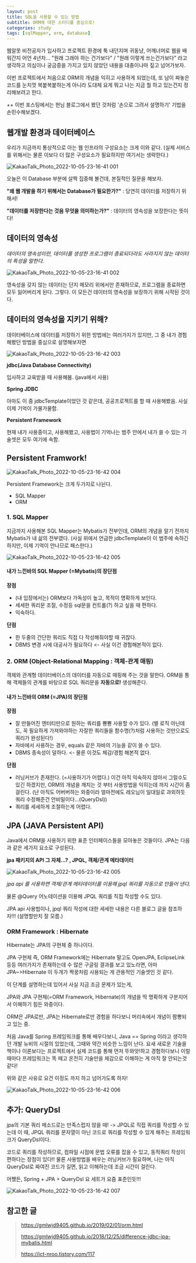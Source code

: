 ```yaml
---
layout: post
title: SQL을 사용할 수 있는 방법
subtitle: ORM에 대한 스터디를 중심으로!
categories: study
tags: [sqlMapper, orm, database]
---
```


웹알못 비전공자가 입사하고 프로젝트 환경에 툭 내던지며 귀동냥, 어깨너머로 웹을 배워간지 어언 4년차...
"원래 그래야 하는 건가보다" / "원래 이렇게 쓰는건가보다" 라고 생각하고 의심이나 궁금증을 가지고 있지 않았던 내용을 대충이나마 짚고 넘어가보자.

이번 프로젝트에서 처음으로 ORM의 개념을 익히고 사용하게 되었는데,
또 남이 짜놓은 코드를 눈치껏 복붙복붙하는게 아니라 도대체 요게 뭐고 나는 지금 뭘 하고 있는건지 정리해보려고 한다.

++ 이번 포스팅에서는 현님 블로그에서 봤던 것처럼 '손으로 그려서 설명하기' 기법을 손민수해보겠다.

## 웹개발 환경과 데이터베이스

우리가 지금까지 통상적으로 아는 웹 인프라의 구성요소는 크게 이와 같다.
(실제 서비스를 위해서는 물론 이보다 더 많은 구성요소가 필요하지만 여기서는 생략한다.)

![KakaoTalk_Photo_2022-10-05-23-16-41 001](https://user-images.githubusercontent.com/47856202/194083508-bd04c2de-a77b-477f-a10a-a6e7fc92d68f.png)

오늘은 이 Database 부분에 살짝 집중해 볼건데,
본질적인 질문을 해보자.

**"왜 웹 개발을 하기 위해서는 Database가 필요한가?"**
: 당연히 데이터를 저장하기 위해서!

**"데이터를 저장한다는 것음 무엇을 의미하는가?"**
: 데이터의 영속성을 보장한다는 뜻이다!

## 데이터의 영속성

_데이터의 영속성이란, 데이터를 생성한 프로그램이 종료되더라도 사라지지 않는 데이터의 특성을 말한다._

![KakaoTalk_Photo_2022-10-05-23-16-41 002](https://user-images.githubusercontent.com/47856202/194083557-2163ae52-6ac7-4898-9d54-1382b4787900.png)

영속성을 갖지 않는 데이터는 단지 메모리 위에서만 존재하므로, 프로그램을 종료하면 모두 잃어버리게 된다.
그렇다. 이 모든건 데이터의 영속성을 보장하기 위해 시작된 것이다.

## 데이터의 영속성을 지키기 위해?

데이터베이스에 데이터를 저장하기 위한 방법에는 여러가지가 있지만,
그 중 내가 경험해봤던 방법을 중심으로 설명해보자면

![KakaoTalk_Photo_2022-10-05-23-16-42 003](https://user-images.githubusercontent.com/47856202/194083577-e8f3072b-cc8a-4342-bdee-4e1a7347d317.png)

**jdbc(Java Database Connectivity)**

입사하고 교육받을 때 사용해봄. (java에서 사용)

**Spring JDBC**

아마도 이 중 jdbcTemplate이었던 것 같은데, 공공프로젝트를 할 때 사용해봤음. 사실 이제 기억이 가물가물함.

**Persistent Framework**

현재 내가 사용중이고, 사용해봤고, 사용법이 기억나는 범주 안에서 내가 쓸 수 있는 기술셋은 모두 여기에 속함.

## Persistent Framwork!

![KakaoTalk_Photo_2022-10-05-23-16-42 004](https://user-images.githubusercontent.com/47856202/194083663-091b1ac8-0e06-431f-bdd4-303de1bbec5a.png)

Persistent Framework는 크게 두가지로 나뉜다.

- SQL Mapper
- ORM

### 1. SQL Mapper

지금까지 사용해본 SQL Mapper는 Mybatis가 전부인데,
ORM의 개념을 알기 전까지 Mybatis가 내 삶의 전부였다.
(사실 위에서 언급한 jdbcTemplate이 이 범주에 속하긴 하지만, 이제 기억이 안나므로 패스한다.)

![KakaoTalk_Photo_2022-10-05-23-16-42 005](https://user-images.githubusercontent.com/47856202/194083755-fe9b4015-186f-4a37-b5e7-8c91f2b377ee.png)

#### 내가 느낀바의 SQL Mapper (=Mybatis)의 장단점

**장점**

- (내 입장에서는) ORM보다 가독성이 높고, 목적이 명확하게 보인다.
- 세세한 쿼리문 조절, 수정등 sql문을 컨트롤(?) 하고 싶을 때 편하다.
- 익숙하다.

**단점**

- 한 두줄의 간단한 쿼리도 직접 다 작성해줘야할 때 귀찮다.
- DBMS 변경 시에 대공사가 필요하다 <- 사실 이건 경험해본적이 없다.

### 2. ORM (Object-Relational Mapping : 객체-관계 매핑)

객체와 관계형 데이터베이스의 데이터를 자동으로 매핑해 주는 것을 말한다.
ORM을 통해 객체들의 관계를 바탕으로 SQL 쿼리문을 **자동으로!** 생성해준다.

#### 내가 느낀바의 ORM (=JPA)의 장단점

**장점**

- 잘 만들어진 엔터티만으로 원하는 쿼리를 뿅뿅 사용할 수가 있다. (별 로직 아닌데도, 꼭 필요하게 가져와야하는 자잘한 쿼리들을 함수명(?)처럼 사용하는 것만으로도 쿼리가 완성된다!)
- 자바에서 사용하는 경우, equals 같은 자바의 기능을 같이 쓸 수 있다.
- DBMS 종속성이 덜하다. <- 물론 이것도 체감/경험 해본적 없다.

**단점**

- 러닝커브가 존재한다. (=사용하기가 어렵다.) 이건 아직 익숙하지 않아서 그럴수도 있긴 하겠지만, ORM의 개념을 깨치는 것 부터 사용방법을 익히는데 까지 시간이 좀 걸린다. (난 아직도 어버버하는 와중이라 얼마전에도 레오님이 일대일로 과외하듯 쿼리 수정해준건 안비밀이다...(QueryDsl))
- 쿼리를 세세하게 조절하는게 어렵다.

## JPA (JAVA Persistent API)

Java에서 ORM을 사용하기 위한 표준 인터페이스들을 모아놓은 것들이다.
JPA는 다음과 같은 세가지 요소로 구성된다.

**jpa 패키지의 API 그 자체...? , JPQL, 객체/관계 메타데이터**

![KakaoTalk_Photo_2022-10-05-23-16-42 005](https://user-images.githubusercontent.com/47856202/194083755-fe9b4015-186f-4a37-b5e7-8c91f2b377ee.png)

_jpa api 를 사용하면 객체/관계 메타데이터를 이용해 jpql 쿼리를 자동으로 만들어 낸다._

물론 @Query 어노테이션을 이용해 JPQL 쿼리를 직접 작성할 수도 있다.

JPA api 사용법이나, jpql 쿼리 작성에 대한 세세한 내용은 다른 블로그 글을 참조하자!!! (설명할만치 잘 모름.)

### ORM Framework : Hibernate

Hibernate는 JPA의 구현체 중 하나이다.

JPA 구현체 즉, ORM Framework에는 Hibernate 말고도 OpenJPA, EclipseLink 등등 여러가지가 존재하는데
수 많은 구글링 결과를 보고 있노라면, 아마 JPA~>Hibernate 이 두개가 짝꿍처럼 사용되는 게 관용적인 기술셋인 것 같다.

이 단계를 설명하는데 있어서 사실 지금 조금 문제가 있는게,

JPA와 JPA 구현체(=ORM Framework, Hibernate)의 개념을 딱 명확하게 구분지어서 이해하기 힘든 와중이다.

ORM은 JPA로만, JPA는 Hibernate로만 경험을 하다보니 머리속에서 개념이 짬뽕되고 있는 중.

처음 Java를 Spring 프레임워크를 통해 배우다보니, Java == Spring 이라고 생각하던 개발 뉴비의 시절의 있었는데,
그때와 약간 비슷한 느낌이 난다. 요새 새로운 기술을 책이나 이론보다는 프로젝트에서 실제 코드를 통해 먼저 뚜와앗!하고 경험하다보니 이럴 때마다 프레임워크는 똑 떼고 온전히 기술만을 체감으로 이해하는 게 아직 잘 안되는것 같다!

위와 같은 사유로 요건 이정도 까지 하고 넘어가도록 하자!

![KakaoTalk_Photo_2022-10-05-23-16-42 006](https://user-images.githubusercontent.com/47856202/194083813-9f526592-5013-47df-b593-6e7bfa44e67b.png)

## 추가: QueryDsl

jpa의 기본 쿼리 메소드로는 만족스럽지 않을 때! -> JPQL로 직접 쿼리를 작성할 수 있는데
이 때, JPQL 쿼리를 문자열이 아닌 코드로 쿼리를 작성할 수 있게 해주는 프레임워크가 QueryDsl이다.

코드로 쿼리를 작성하므로, 컴파일 시점에 문법 오류를 잡을 수 있고, 동적쿼리 작성이 편하다는 장점이 있다!!
물론 사용방법을 배우는 러닝커브가 필요하며, 나는 아직 QueryDsl로 짜여진 코드가 길면, 읽고 이해하는데 조금 시간이 걸린다.

어쨌든, Spring + JPA + QueryDsl 요 세트가 요즘 표준인듯!!!

![KakaoTalk_Photo_2022-10-05-23-16-42 007](https://user-images.githubusercontent.com/47856202/194083855-5ddd49d6-9062-49c8-bcbb-d0b730636d90.png)

## 참고한 글

> https://gmlwjd9405.github.io/2019/02/01/orm.html
>
> https://gmlwjd9405.github.io/2018/12/25/difference-jdbc-jpa-mybatis.html
>
> https://ict-nroo.tistory.com/117
